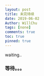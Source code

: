 ```yaml
---
layout: post
title: 未完待续
date: 2019-06-02
Author: WillChu
tags: [none]
comments: true
toc: true
pinned: true
---
```



waiting..

### 等待。。。


